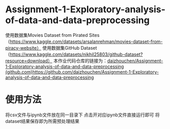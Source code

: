 # Assignment-1-Exploratory-analysis-of-data-and-data-preprocessing
使用数据集Movies Dataset from Pirated Sites（https://www.kaggle.com/datasets/arsalanrehman/movies-dataset-from-piracy-website）
使用数据集GitHub Dataset（https://www.kaggle.com/datasets/nikhil25803/github-dataset?resource=download）
本作业代码仓库的链接为：[daizhouchen/Assignment-1-Exploratory-analysis-of-data-and-data-preprocessing (github.com)](https://github.com/daizhouchen/Assignment-1-Exploratory-analysis-of-data-and-data-preprocessing)https://github.com/daizhouchen/Assignment-1-Exploratory-analysis-of-data-and-data-preprocessing

# 使用方法
将csv文件与ipynb文件放在同一目录下
点击开对应ipynb文件直接运行即可
将dataset结果保存即为所需预处理结果
